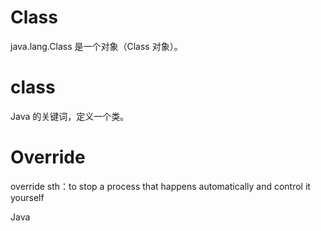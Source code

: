# Class
java.lang.Class 是一个对象（Class 对象）。

# class
Java 的关键词，定义一个类。

# Override

override sth：to stop a process that happens automatically and control it yourself

Java 